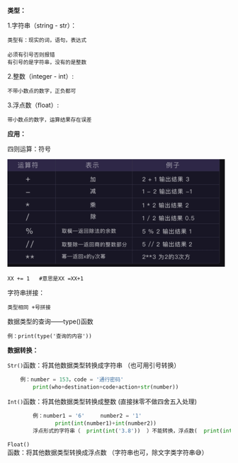 **类型：**

1.字符串（string  -  str）：

    类型有：现实的词，语句，表达式  

    必须有引号否则报错
    有引号的是字符串，没有的是整数

2.整数（integer  -  int）:  

    不带小数点的数字，正负都可

3.浮点数（float）:  

    带小数点的数字，运算结果存在误差


**应用：**

四则运算：符号

![fuhao]( ./image/运算符.png "图片链接")



    XX += 1   #意思是XX =XX+1

字符串拼接：

    类型相同 +号拼接

数据类型的查询——type()函数

	例：print(type('查询的内容'))
	
	
	
**数据转换：**

`Str()`函数：将其他数据类型转换成字符串   （也可用引号转换）

```python
	例：number = 153，code = '通行密码'
		print(who+destination+code+action+str(number))
```
`Int()`函数：将其他数据类型转换成整数   (直接抹零不做四舍五入处理)

```python
		例：number1 = '6'     number2 = '1'
		       print(int(number1)+int(number2))
		浮点形式的字符串（  print(int('3.8'))  ）不能转换，浮点数(  print(int(3.8))  )可以
```
`Float()` 函数：将其他数据类型转换成浮点数  （字符串也可，除文字类字符串😅）